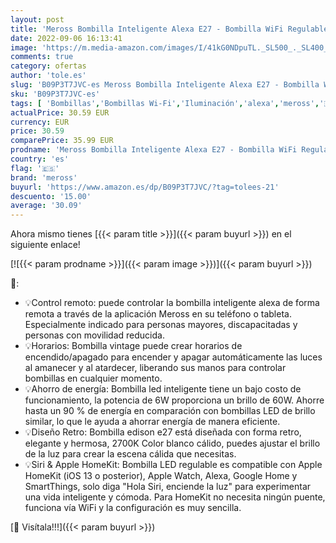 ```yaml
---
layout: post
title: 'Meross Bombilla Inteligente Alexa E27 - Bombilla WiFi Regulable Vintage Edison 6W Equivalente a 60W Hue White Compatible con HomeKit Siri  Alexa  Google Assistant y SmartThings  Paquete 2'
date: 2022-09-06 16:13:41
image: 'https://m.media-amazon.com/images/I/41kG0NDpuTL._SL500_._SL400_.jpg'
comments: true
category: ofertas
author: 'tole.es'
slug: 'B09P3T7JVC-es Meross Bombilla Inteligente Alexa E27 - Bombilla WiFi...'
sku: 'B09P3T7JVC-es'
tags: [ 'Bombillas','Bombillas Wi-Fi','Iluminación','alexa','meross','🇪🇸', ]
actualPrice: 30.59 EUR
currency: EUR
price: 30.59
comparePrice: 35.99 EUR
prodname: 'Meross Bombilla Inteligente Alexa E27 - Bombilla WiFi Regulable Vintage Edison 6W Equivalente a 60W Hue White Compatible con HomeKit Siri  Alexa  Google Assistant y SmartThings  Paquete 2'
country: 'es'
flag: '🇪🇸'
brand: 'meross'
buyurl: 'https://www.amazon.es/dp/B09P3T7JVC/?tag=tolees-21'
descuento: '15.00'
average: '30.09'
---
```


Ahora mismo tienes [{{< param title >}}]({{< param buyurl >}}) en el siguiente enlace!

[![{{< param prodname >}}]({{< param image >}})]({{< param buyurl >}})

🔎:

- 💡Control remoto: puede controlar la bombilla inteligente alexa de forma remota a través de la aplicación Meross en su teléfono o tableta. Especialmente indicado para personas mayores, discapacitadas y personas con movilidad reducida.
- 💡Horarios: Bombilla vintage puede crear horarios de encendido/apagado para encender y apagar automáticamente las luces al amanecer y al atardecer, liberando sus manos para controlar bombillas en cualquier momento.
- 💡Ahorro de energía: Bombilla led inteligente tiene un bajo costo de funcionamiento, la potencia de 6W proporciona un brillo de 60W. Ahorre hasta un 90 % de energía en comparación con bombillas LED de brillo similar, lo que le ayuda a ahorrar energía de manera eficiente.
- 💡Diseño Retro: Bombilla edison e27 está diseñada con forma retro, elegante y hermosa, 2700K Color blanco cálido, puedes ajustar el brillo de la luz para crear la escena cálida que necesitas.
- 💡Siri & Apple HomeKit: Bombilla LED regulable es compatible con Apple HomeKit (iOS 13 o posterior), Apple Watch, Alexa, Google Home y SmartThings, solo diga "Hola Siri, enciende la luz" para experimentar una vida inteligente y cómoda. Para HomeKit no necesita ningún puente, funciona vía WiFi y la configuración es muy sencilla.

[🛒 Visítala!!!]({{< param buyurl >}})
